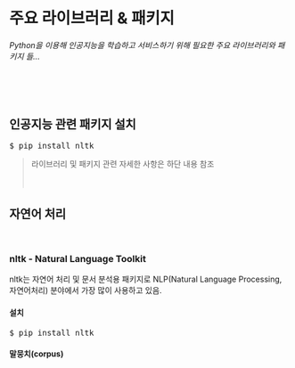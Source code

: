 # 주요 라이브러리 & 패키지
###### Python을 이용해 인공지능을 학습하고 서비스하기 위해 필요한 주요 라이브러리와 패키지 들...
</br></br>

## 인공지능 관련 패키지 설치
<pre>$ pip install nltk 
</pre>
> 라이브러리 및 패키지 관련 자세한 사항은 하단 내용 참조   
</br></br>


## 자연어 처리
</br>

### nltk - Natural Language Toolkit
nltk는 자연어 처리 및 문서 분석용 패키지로 NLP(Natural Language Processing, 자연어처리) 분야에서 가장 많이 사용하고 있음.
#### 설치
<pre>$ pip install nltk</pre>
#### 말뭉치(corpus)
